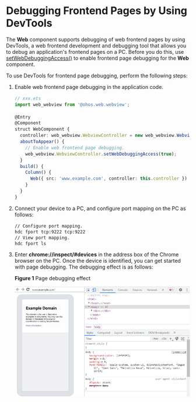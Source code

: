 # Debugging Frontend Pages by Using DevTools


The **Web** component supports debugging of web frontend pages by using DevTools, a web frontend development and debugging tool that allows you to debug an application's frontend pages on a PC. Before you do this, use [setWebDebuggingAccess()](../reference/apis/js-apis-webview.md#setwebdebuggingaccess) to enable frontend page debugging for the **Web** component.


To use DevTools for frontend page debugging, perform the following steps:


1. Enable web frontend page debugging in the application code.

   ```ts
   // xxx.ets
   import web_webview from '@ohos.web.webview';

   @Entry
   @Component
   struct WebComponent {
     controller: web_webview.WebviewController = new web_webview.WebviewController();
     aboutToAppear() {
       // Enable web frontend page debugging.
       web_webview.WebviewController.setWebDebuggingAccess(true);
     }
     build() {
       Column() {
         Web({ src: 'www.example.com', controller: this.controller })
       }
     }
   }
   ```

2. Connect your device to a PC, and configure port mapping on the PC as follows:

   ```
   // Configure port mapping.
   hdc fport tcp:9222 tcp:9222 
   // View port mapping.
   hdc fport ls
   ```

3. Enter **chrome://inspect/\#devices** in the address box of the Chrome browser on the PC. Once the device is identified, you can get started with page debugging. The debugging effect is as follows:

     **Figure 1** Page debugging effect 

     ![debug-effect](figures/debug-effect.png)
